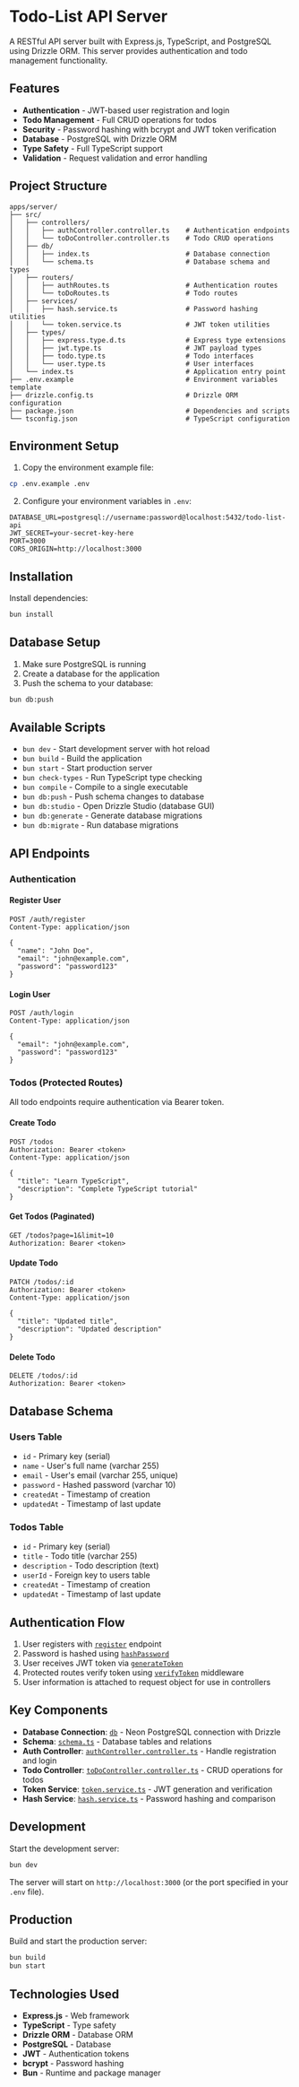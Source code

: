 # Todo-List API Server

A RESTful API server built with Express.js, TypeScript, and PostgreSQL using Drizzle ORM. This server provides authentication and todo management functionality.

## Features

- **Authentication** - JWT-based user registration and login
- **Todo Management** - Full CRUD operations for todos
- **Security** - Password hashing with bcrypt and JWT token verification
- **Database** - PostgreSQL with Drizzle ORM
- **Type Safety** - Full TypeScript support
- **Validation** - Request validation and error handling

## Project Structure

```
apps/server/
├── src/
│   ├── controllers/
│   │   ├── authController.controller.ts    # Authentication endpoints
│   │   └── toDoController.controller.ts    # Todo CRUD operations
│   ├── db/
│   │   ├── index.ts                        # Database connection
│   │   └── schema.ts                       # Database schema and types
│   ├── routers/
│   │   ├── authRoutes.ts                   # Authentication routes
│   │   └── toDoRoutes.ts                   # Todo routes
│   ├── services/
│   │   ├── hash.service.ts                 # Password hashing utilities
│   │   └── token.service.ts                # JWT token utilities
│   ├── types/
│   │   ├── express.type.d.ts               # Express type extensions
│   │   ├── jwt.type.ts                     # JWT payload types
│   │   ├── todo.type.ts                    # Todo interfaces
│   │   └── user.type.ts                    # User interfaces
│   └── index.ts                            # Application entry point
├── .env.example                            # Environment variables template
├── drizzle.config.ts                       # Drizzle ORM configuration
├── package.json                            # Dependencies and scripts
└── tsconfig.json                           # TypeScript configuration
```

## Environment Setup

1. Copy the environment example file:
```bash
cp .env.example .env
```

2. Configure your environment variables in `.env`:
```env
DATABASE_URL=postgresql://username:password@localhost:5432/todo-list-api
JWT_SECRET=your-secret-key-here
PORT=3000
CORS_ORIGIN=http://localhost:3000
```

## Installation

Install dependencies:
```bash
bun install
```

## Database Setup

1. Make sure PostgreSQL is running
2. Create a database for the application
3. Push the schema to your database:
```bash
bun db:push
```

## Available Scripts

- `bun dev` - Start development server with hot reload
- `bun build` - Build the application
- `bun start` - Start production server
- `bun check-types` - Run TypeScript type checking
- `bun compile` - Compile to a single executable
- `bun db:push` - Push schema changes to database
- `bun db:studio` - Open Drizzle Studio (database GUI)
- `bun db:generate` - Generate database migrations
- `bun db:migrate` - Run database migrations

## API Endpoints

### Authentication

#### Register User
```http
POST /auth/register
Content-Type: application/json

{
  "name": "John Doe",
  "email": "john@example.com",
  "password": "password123"
}
```

#### Login User
```http
POST /auth/login
Content-Type: application/json

{
  "email": "john@example.com",
  "password": "password123"
}
```

### Todos (Protected Routes)

All todo endpoints require authentication via Bearer token.

#### Create Todo
```http
POST /todos
Authorization: Bearer <token>
Content-Type: application/json

{
  "title": "Learn TypeScript",
  "description": "Complete TypeScript tutorial"
}
```

#### Get Todos (Paginated)
```http
GET /todos?page=1&limit=10
Authorization: Bearer <token>
```

#### Update Todo
```http
PATCH /todos/:id
Authorization: Bearer <token>
Content-Type: application/json

{
  "title": "Updated title",
  "description": "Updated description"
}
```

#### Delete Todo
```http
DELETE /todos/:id
Authorization: Bearer <token>
```

## Database Schema

### Users Table
- `id` - Primary key (serial)
- `name` - User's full name (varchar 255)
- `email` - User's email (varchar 255, unique)
- `password` - Hashed password (varchar 10)
- `createdAt` - Timestamp of creation
- `updatedAt` - Timestamp of last update

### Todos Table
- `id` - Primary key (serial)
- `title` - Todo title (varchar 255)
- `description` - Todo description (text)
- `userId` - Foreign key to users table
- `createdAt` - Timestamp of creation
- `updatedAt` - Timestamp of last update

## Authentication Flow

1. User registers with [`register`](src/controllers/authController.controller.ts) endpoint
2. Password is hashed using [`hashPassword`](src/services/hash.service.ts)
3. User receives JWT token via [`generateToken`](src/services/token.service.ts)
4. Protected routes verify token using [`verifyToken`](src/services/token.service.ts) middleware
5. User information is attached to request object for use in controllers

## Key Components

- **Database Connection**: [`db`](src/db/index.ts) - Neon PostgreSQL connection with Drizzle
- **Schema**: [`schema.ts`](src/db/schema.ts) - Database tables and relations
- **Auth Controller**: [`authController.controller.ts`](src/controllers/authController.controller.ts) - Handle registration and login
- **Todo Controller**: [`toDoController.controller.ts`](src/controllers/toDoController.controller.ts) - CRUD operations for todos
- **Token Service**: [`token.service.ts`](src/services/token.service.ts) - JWT generation and verification
- **Hash Service**: [`hash.service.ts`](src/services/hash.service.ts) - Password hashing and comparison

## Development

Start the development server:
```bash
bun dev
```

The server will start on `http://localhost:3000` (or the port specified in your `.env` file).

## Production

Build and start the production server:
```bash
bun build
bun start
```

## Technologies Used

- **Express.js** - Web framework
- **TypeScript** - Type safety
- **Drizzle ORM** - Database ORM
- **PostgreSQL** - Database
- **JWT** - Authentication tokens
- **bcrypt** - Password hashing
- **Bun** - Runtime and package manager
